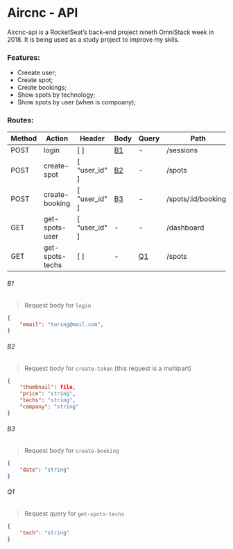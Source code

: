 # Aircnc - API
Aircnc-api is a RocketSeat’s back-end project nineth OmniStack week in 2018.
It is being used as a study project to improve my skils.

### Features:
  - Creeate user;
  - Create spot;
  - Create bookings;
  - Show spots by technology;
  - Show spots by user (when is compoany);

### Routes:
| Method | Action          | Header                               | Body      | Query     | Path                |
| ------ | ------          | ------                               | ------    | ------    | ------              |
| POST   | login           | [ ]                                  | [B1](#b1) | -         | /sessions           |
| POST   | create-spot     | [ "user_id" ]                        | [B2](#b2) | -         | /spots              |
| POST   | create-booking  | [ "user_id" ]                        | [B3](#b3) | -         | /spots/:id/bookings |
| GET    | get-spots-user  | [ "user_id" ]                        | -         | -         | /dashboard          |
| GET    | get-spots-techs | [ ]                                  | -         | [Q1](#q1) | /spots              |

###### B1
> Request body for `login`
```json
{
    "email": "turing@mail.com",
}
```

###### B2
> Request body for `create-token` (this request is a multipart)
```json
{
    "thumbnail": file,
    "price": "string",
    "techs": "string",
    "company": "string"
}
```

###### B3
> Request body for `create-booking`
```json
{
    "date": "string"
}
```

###### Q1
> Request query for `get-spots-techs`
```json
{
    "tech": "string"
}
```